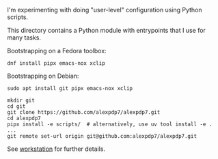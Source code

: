 I'm experimenting with doing "user-level" configuration using Python scripts.

This directory contains a Python module with entrypoints that I use for many tasks.

Bootstrapping on a Fedora toolbox:

```
dnf install pipx emacs-nox xclip
```

Bootstrapping on Debian:

```
sudo apt install git pipx emacs-nox xclip
```

```
mkdir git
cd git
git clone https://github.com/alexpdp7/alexpdp7.git
cd alexpdp7
pipx install -e scripts/  # alternatively, use uv tool install -e .
...
git remote set-url origin git@github.com:alexpdp7/alexpdp7.git
```

See [workstation](../workstation) for further details.
